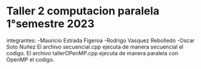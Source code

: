 # Taller 2 computacion paralela 1°semestre 2023
integrantes: -Mauricio Estrada Figeroa
             -Rodrigo Vasquez Rebolledo
             -Oscar Soto Nuñez
El archivo secuencial.cpp ejecuta de manera secuencial el codigo. 
El archivo tallerOPenMP.cpp ejecuta de manera paralela con OpenMP el codigo.
